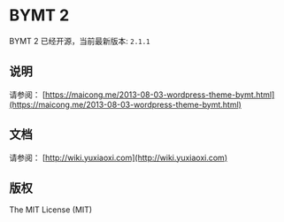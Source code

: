# BYMT 2

BYMT 2 已经开源，当前最新版本: `2.1.1`

## 说明

请参阅： [https://maicong.me/2013-08-03-wordpress-theme-bymt.html](https://maicong.me/2013-08-03-wordpress-theme-bymt.html)

## 文档

请参阅： [http://wiki.yuxiaoxi.com](http://wiki.yuxiaoxi.com)

## 版权

The MIT License (MIT)